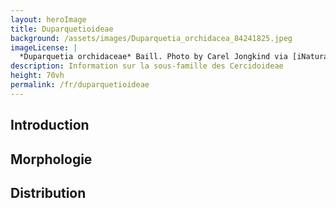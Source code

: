 ```yaml
---
layout: heroImage
title: Duparquetioideae
background: /assets/images/Duparquetia_orchidacea_84241825.jpeg
imageLicense: |
  *Duparquetia orchidaceae* Baill. Photo by Carel Jongkind via [iNaturalist](https://www.gbif.org/occurrence/28187131755)
description: Information sur la sous-famille des Cercidoideae
height: 70vh
permalink: /fr/duparquetioideae
---
```


## Introduction

## Morphologie

## Distribution